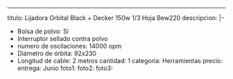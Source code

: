 ---
titulo: Lijadora Orbital Black + Decker 150w 1/3 Hoja Bew220
descripcion: |-
  - Bolsa de polvo: Sí
  - Interruptor sellado contra polvo
  - numero de oscilaciones: 14000 opm
  - Diámetro de órbita: 92x230
  - Longitud de cable: 2 metros
cantidad: 1
categoria: Herramientas
precio: 
entrega: Junio
foto1: 
foto2: 
foto3: 

